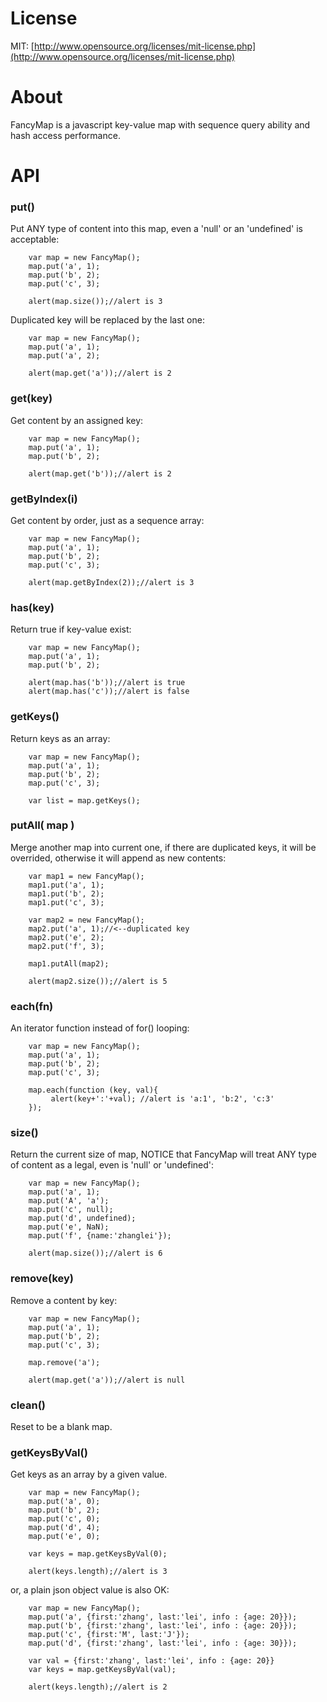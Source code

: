 License
=======
MIT: [http://www.opensource.org/licenses/mit-license.php](http://www.opensource.org/licenses/mit-license.php)

About
=======
FancyMap is a javascript key-value map with sequence query ability and hash access performance.


API
=======

### put()
Put ANY type of content into this map, even a 'null' or an 'undefined' is acceptable:

        var map = new FancyMap();
        map.put('a', 1);
        map.put('b', 2);
        map.put('c', 3);
        
        alert(map.size());//alert is 3

Duplicated key will be replaced by the last one:

        var map = new FancyMap();
        map.put('a', 1);
        map.put('a', 2);
        
        alert(map.get('a'));//alert is 2


### get(key)
Get content by an assigned key:

        var map = new FancyMap();
        map.put('a', 1);
        map.put('b', 2);
        
        alert(map.get('b'));//alert is 2

        
### getByIndex(i)
Get content by order, just as a sequence array:

        var map = new FancyMap();
        map.put('a', 1);
        map.put('b', 2);
        map.put('c', 3);
        
        alert(map.getByIndex(2));//alert is 3


### has(key)
Return true if key-value exist:

        var map = new FancyMap();
        map.put('a', 1);
        map.put('b', 2);
        
        alert(map.has('b'));//alert is true
        alert(map.has('c'));//alert is false


### getKeys()
Return keys as an array:

        var map = new FancyMap();
        map.put('a', 1);
        map.put('b', 2);
        map.put('c', 3);
        
        var list = map.getKeys();


### putAll( map )
Merge another map into current one, if there are duplicated keys, it will be overrided, otherwise it will append as new contents:

        var map1 = new FancyMap();
        map1.put('a', 1);
        map1.put('b', 2);
        map1.put('c', 3);
        
        var map2 = new FancyMap();
        map2.put('a', 1);//<--duplicated key
        map2.put('e', 2);
        map2.put('f', 3);
        
        map1.putAll(map2);
        
        alert(map2.size());//alert is 5


### each(fn)
An iterator function instead of for() looping:

        var map = new FancyMap();
        map.put('a', 1);
        map.put('b', 2);
        map.put('c', 3);
        
        map.each(function (key, val){
             alert(key+':'+val); //alert is 'a:1', 'b:2', 'c:3'
        });


### size()
Return the current size of map, NOTICE that FancyMap will treat ANY type of content as a legal, even is 'null' or 'undefined':

        var map = new FancyMap();
        map.put('a', 1);
        map.put('A', 'a');
        map.put('c', null);
        map.put('d', undefined);
        map.put('e', NaN);
        map.put('f', {name:'zhanglei'});
        
        alert(map.size());//alert is 6

### remove(key)
Remove a content by key:

        var map = new FancyMap();
        map.put('a', 1);
        map.put('b', 2);
        map.put('c', 3);
        
        map.remove('a');
        
        alert(map.get('a'));//alert is null

### clean()
Reset to be a blank map.


### getKeysByVal()
Get keys as an array by a given value.

        var map = new FancyMap();
        map.put('a', 0);
        map.put('b', 2);
        map.put('c', 0);
        map.put('d', 4);
        map.put('e', 0);
        
        var keys = map.getKeysByVal(0);
        
        alert(keys.length);//alert is 3

or, a plain json object value is also OK:

        var map = new FancyMap();
        map.put('a', {first:'zhang', last:'lei', info : {age: 20}});
        map.put('b', {first:'zhang', last:'lei', info : {age: 20}});
        map.put('c', {first:'M', last:'J'});
        map.put('d', {first:'zhang', last:'lei', info : {age: 30}});
        
        var val = {first:'zhang', last:'lei', info : {age: 20}}
        var keys = map.getKeysByVal(val);
        
        alert(keys.length);//alert is 2

